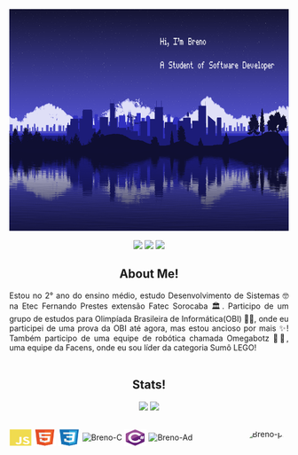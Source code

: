 <div align="center">
<img alt="Coding" height="400" width="1000"src="https://github.com/BrenoFerrazFerreira/BrenoFerrazFerreira/blob/main/Hi,%20im%20breno.png?raw=true">
</div>

<p align="center">
 <img src="https://badges.pufler.dev/visits/BrenoFerrazFerreira/BrenoFerrazFerreira"/> 
 <img src="https://badges.pufler.dev/repos/BrenoFerrazFerreira"/>
 <img src="https://badges.pufler.dev/commits/monthly/BrenoFerrazFerreira" />
</p>
  
<h2 align="center"><b>About Me!</b></h2> 
<div align="justify">
Estou no 2° ano do ensino médio, estudo Desenvolvimento de Sistemas 🤓 na Etec Fernando Prestes extensão Fatec Sorocaba 🏛. Participo de um grupo de estudos para Olimpíada Brasileira de Informática(OBI) 👨‍💻, onde eu participei de uma prova da OBI até agora, mas estou ancioso por mais ✨! Também participo de uma equipe de robótica chamada Omegabotz 🦾🤖, uma equipe da Facens, onde eu sou líder da categoria Sumô LEGO!
</div>
<br>

<h2 align="center"><b>Stats!</b></h2> 
<p align = "center">
  <img  src = "https://github-readme-stats.vercel.app/api?username=BrenoFerrazFerreira&show_icons=true&theme=discord_old_blurple&line_height=27">
  <img src = "https://github-readme-stats.vercel.app/api/top-langs/?username=BrenoFerrazFerreira&hide=html,css,java,shaderlab,kotlin,hlsl&theme=discord_old_blurple">
</p>
  
  <div style="display: inline_block"><br>
  <img align="center" alt="Breno-Js" height="30" width="40" src="https://raw.githubusercontent.com/devicons/devicon/master/icons/javascript/javascript-plain.svg">
  <img align="center" alt="Breno-HTML" height="30" width="40" src="https://raw.githubusercontent.com/devicons/devicon/master/icons/html5/html5-original.svg">
  <img align="center" alt="Breno-CSS" height="30" width="40" src="https://raw.githubusercontent.com/devicons/devicon/master/icons/css3/css3-original.svg">
  <img align="center" alt="Breno-C" height="30" width="40" src="https://cdn.jsdelivr.net/gh/devicons/devicon/icons/c/c-original.svg">
  <img align="center" alt="Breno-Csharp" height="30" width="40" src="https://raw.githubusercontent.com/devicons/devicon/master/icons/csharp/csharp-original.svg">
  <img align="center" alt="Breno-Ad" height="30" width="40" src="https://cdn.jsdelivr.net/gh/devicons/devicon/icons/arduino/arduino-original.svg">
  <img align="right" alt="Breno-pic" height="120" style="border-radius:50px;" src="https://icons.iconarchive.com/icons/elegantthemes/beautiful-flat-one-color/128/dev-icon.png">
</div>
  
##

  
